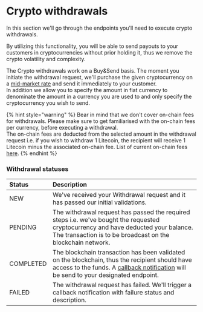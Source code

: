 # Crypto withdrawals

In this section we'll go through the endpoints you'll need to execute crypto withdrawals.

By utilizing this functionality, you will be able to send payouts to your customers in cryptocurrencies without prior holding it, thus we remove the crypto volatility and complexity.

The Crypto withdrawals work on a Buy&Send basis. The moment you initiate the withdrawal request, we'll purchase the given cryptocurrency on a [mid-market rate](https://blog.finrax.com/articles/why-is-your-crypto-payment-processing-not-working) and send it immediately to your customer.  
In addition we allow you to specify the amount in fiat currency to denominate the amount in a currency you are used to and only specify the cryptocurrency you wish to send.

{% hint style="warning" %}
Bear in mind that we don't cover on-chain fees for withdrawals. Please make sure to get familiarised with the on-chain fees per currency, before executing a withdrawal.  
The on-chain fees are deducted from the selected amount in the withdrawal request i.e. if you wish to withdraw 1 Litecoin,  the recipient will receive 1 Litecoin minus the associated on-chain fee. List of current on-chain fees [here](https://finrax.com/onchain-fees).
{% endhint %}

### Withdrawal statuses

| Status | Description |
| :--- | :--- |
| NEW | We've received your Withdrawal request and it has passed our initial validations. |
| PENDING | The withdrawal request has passed the required steps i.e. we've bought the requested cryptocurrency and have deducted your balance. The transaction is to be broadcast on the blockchain network. |
| COMPLETED | The blockchain transaction has been validated on the blockchain, thus the recipient should have access to the funds. A [callback notification](../callbacks/) will be send to your designated endpoint. |
| FAILED | The withdrawal request has failed. We'll trigger a callback notification with failure status and description. |



